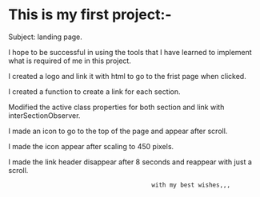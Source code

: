 # This is my first project:-

Subject: landing page.

I hope to be successful in using the tools that I have learned to implement what is required of me in this project.

I created a logo and link it with html to go to the frist page when clicked.

I created a function to create a link for each section.

Modified the active class properties for both section and link with interSectionObserver.

I made an icon to go to the top of the page and appear after scroll.

I made the icon appear after scaling to 450 pixels.

I made the link header disappear after 8 seconds and reappear with just a scroll.

                                            with my best wishes,,,
